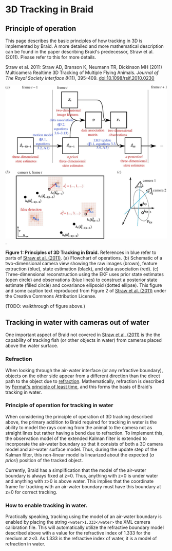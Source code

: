 # 3D Tracking in Braid

## Principle of operation

This page describes the basic principles of how tracking in 3D is implemented by
Braid. A more detailed and more mathematical description can be found in the
paper describing Braid's predecessor, Straw et al. (2011). Please refer to this
for more details.

Straw et al. 2011: Straw AD, Branson K, Neumann TR, Dickinson MH (2011) Multicamera
Realtime 3D Tracking of Multiple Flying Animals. *Journal of The Royal Society
Interface 8*(11), 395-409.
[doi:10.1098/rsif.2010.0230](http://dx.doi.org/10.1098/rsif.2010.0230)

![rsif20100230f02.jpg](rsif20100230f02.jpg).

**Figure 1: Principles of 3D Tracking in Braid.** References in blue refer to
parts of [Straw et al. (2011)](http://dx.doi.org/10.1098/rsif.2010.0230). (a)
Flowchart of operations. (b) Schematic of a two-dimensional camera view showing
the raw images (brown), feature extraction (blue), state estimation (black), and
data association (red). (c) Three-dimensional reconstruction using the EKF uses
prior state estimates (open circle) and observations (blue lines) to construct a
posterior state estimate (filled circle) and covariance ellipsoid (dotted
ellipse). This figure and some caption text reproduced from Figure 2 of [Straw
et al. (2011)](http://dx.doi.org/10.1098/rsif.2010.0230) under the Creative
Commons Attribution License.

(TODO: walkthrough of figure above.)

## Tracking in water with cameras out of water

One important aspect of Braid not covered in [Straw et al.
(2011)](http://dx.doi.org/10.1098/rsif.2010.0230) is the the capability of
tracking fish (or other objects in water) from cameras placed above the water
surface.

### Refraction

When looking through the air-water interface (or any refractive boundary),
objects on the other side appear from a different direction than the direct path
to the object due to [refraction](https://en.wikipedia.org/wiki/Refraction).
Mathematically, refraction is described by [Fermat's principle of least
time](https://en.wikipedia.org/wiki/Fermat%27s_principle), and this forms the
basis of Braid's tracking in water.

### Principle of operation for tracking in water

When considering the principle of operation of 3D tracking described above, the
primary addition to Braid required for tracking in water is the ability to model
the rays coming from the animal to the camera not as straight lines but rather
having a bend due to refraction. To implement this, the observation model of the
extended Kalman filter is extended to incorporate the air-water boundary so that
it consists of both a 3D camera model and air-water surface model. Thus, during
the update step of the Kalman filter, this non-linear model is linearized about
the expected (*a priori*) position of the tracked object.

Currently, Braid has a simplification that the model of the air-water boundary
is always fixed at z=0. Thus, anything with z<0 is under water and anything with
z>0 is above water. This implies that the coordinate frame for tracking with an
air-water boundary must have this boundary at z=0 for correct tracking.

### How to enable tracking in water.

Practically speaking, tracking using the model of an air-water boundary is
enabled by placing the string `<water>1.333</water>` the XML camera calibration
file. This will automatically utilize the refractive boundary model described
above with a value for the refractive index of 1.333 for the medium at z<0. As
1.333 is the refractive index of water, it is a model of refraction in water.
